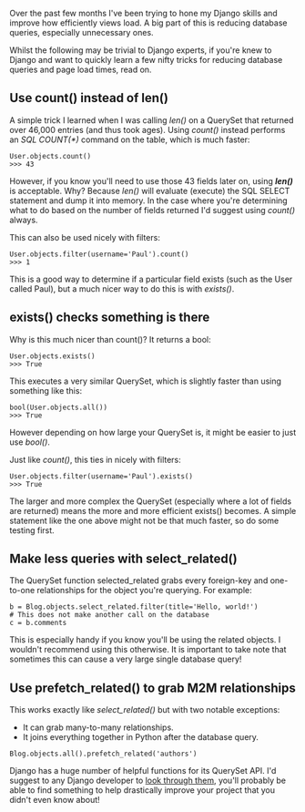 Over the past few months I've been trying to hone my Django skills and improve how efficiently views load. A big part of this is reducing database queries, especially unnecessary ones.

Whilst the following may be trivial to Django experts, if you're knew to Django and want to quickly learn a few nifty tricks for reducing database queries and page load times, read on.

## Use count() instead of len()

A simple trick I learned when I was calling *len()* on a QuerySet that returned over 46,000 entries (and thus took ages). Using *count()* instead performs an *SQL COUNT(\*)* command on the table, which is much faster:

    User.objects.count()
    >>> 43

However, if you know you'll need to use those 43 fields later on, using ___len()___ is acceptable. Why? Because *len()* will evaluate (execute) the SQL SELECT statement and dump it into memory. In the case where you're determining what to do based on the number of fields returned I'd suggest using *count()* always.

This can also be used nicely with filters:

    User.objects.filter(username='Paul').count()
    >>> 1

This is a good way to determine if a particular field exists (such as the User called Paul), but a much nicer way to do this is with *exists()*.

## exists() checks something is there

Why is this much nicer than count()? It returns a bool:

	User.objects.exists()
	>>> True

This executes a very similar QuerySet, which is slightly faster than using something like this:

	bool(User.objects.all())
	>>> True

However depending on how large your QuerySet is, it might be easier to just use *bool()*.

Just like *count()*, this ties in nicely with filters:

	User.objects.filter(username='Paul').exists()
	>>> True

The larger and more complex the QuerySet (especially where a lot of fields are returned) means the more and more efficient exists() becomes. A simple statement like the one above might not be that much faster, so do some testing first.

## Make less queries with select_related()

The QuerySet function selected_related grabs every foreign-key and one-to-one relationships for the object you're querying. For example:

	b = Blog.objects.select_related.filter(title='Hello, world!')
	# This does not make another call on the database
	c = b.comments

This is especially handy if you know you'll be using the related objects. I wouldn't recommend using this otherwise. It is important to take note that sometimes this can cause a very large single database query!

## Use prefetch_related() to grab M2M relationships

This works exactly like *select_related()* but with two notable exceptions:

- It can grab many-to-many relationships.
- It joins everything together in Python after the database query.



```
Blog.objects.all().prefetch_related('authors')
```   
Django has a huge number of helpful functions for its QuerySet API. I'd suggest to any Django developer to [look through them](https://docs.djangoproject.com/en/1.7/ref/models/querysets/), you'll probably be able to find something to help drastically improve your project that you didn't even know about!
